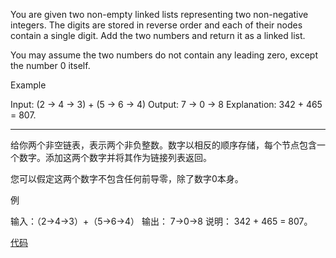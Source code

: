 You are given two non-empty linked lists representing two non-negative integers. The digits are stored in reverse order and each of their nodes contain a single digit. Add the two numbers and return it as a linked list.

You may assume the two numbers do not contain any leading zero, except the number 0 itself.

Example

Input: (2 -> 4 -> 3) + (5 -> 6 -> 4)
Output: 7 -> 0 -> 8
Explanation: 342 + 465 = 807.


-----
给你两个非空链表，表示两个非负整数。数字以相反的顺序存储，每个节点包含一个数字。添加这两个数字并将其作为链接列表返回。

您可以假定这两个数字不包含任何前导零，除了数字0本身。

例

输入：（2→4→3）+（5→6→4）
 输出： 7→0→8
 说明： 342 + 465 = 807。


 [代码](2/solution.java)
